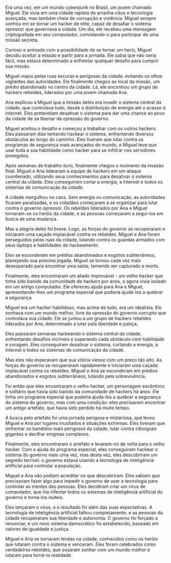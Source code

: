 Era uma vez, em um mundo cyberpunk no Brasil, um jovem chamado Miguel. Ele vivia em uma cidade repleta de arranha-céus e tecnologia avançada, mas também cheia de corrupção e violência. Miguel sempre sonhou em se tornar um hacker de elite, capaz de desafiar o sistema opressor que governava a cidade. Um dia, ele recebeu uma mensagem criptografada em seu computador, convidando-o para participar de uma missão secreta.

Curioso e animado com a possibilidade de se tornar um herói, Miguel decidiu aceitar a missão e partir para a jornada. Ele sabia que não seria fácil, mas estava determinado a enfrentar qualquer desafio para cumprir sua missão.

Miguel viajou pelas ruas escuras e perigosas da cidade, evitando os olhos vigilantes das autoridades. Ele finalmente chegou ao local da missão, um prédio abandonado no centro da cidade. Lá, ele encontrou um grupo de hackers rebeldes, liderados por uma jovem chamada Ana.

Ana explicou a Miguel que a missão deles era invadir o sistema central da cidade, que controlava tudo, desde a distribuição de energia até o acesso à internet. Eles pretendiam desativar o sistema para dar uma chance ao povo da cidade de se libertar da opressão do governo.

Miguel aceitou o desafio e começou a trabalhar com os outros hackers. Eles passaram dias tentando hackear o sistema, enfrentando diversos obstáculos ao longo do caminho. Eles tiveram que lutar contra os programas de segurança mais avançados do mundo, e Miguel teve que usar toda a sua habilidade como hacker para se infiltrar nos servidores protegidos.

Após semanas de trabalho duro, finalmente chegou o momento da invasão final. Miguel e Ana lideraram a equipe de hackers em um ataque coordenado, utilizando seus conhecimentos para desativar o sistema central da cidade. Eles conseguiram cortar a energia, a internet e todos os sistemas de comunicação da cidade.

A cidade mergulhou no caos. Sem energia ou comunicação, as autoridades ficaram paralisadas, e os cidadãos começaram a se organizar para lutar contra o governo opressor. Os rebeldes liderados por Ana e Miguel tornaram-se os heróis da cidade, e as pessoas começaram a segui-los em busca de uma mudança.

Mas a alegria deles foi breve. Logo, as forças do governo se recuperaram e iniciaram uma caçada implacável contra os rebeldes. Miguel e Ana foram perseguidos pelas ruas da cidade, lutando contra os guardas armados com seus laptops e habilidades de hackeamento.

Eles se esconderam em prédios abandonados e esgotos subterrâneos, planejando sua próxima jogada. Miguel se tornou cada vez mais desesperado para encontrar uma saída, temendo ser capturado e morto.

Finalmente, eles encontraram um aliado improvável - um velho hacker que tinha sido banido da comunidade de hackers por anos, e agora vivia isolado em um antigo computador. Ele ofereceu ajuda para Ana e Miguel, apresentando-lhes um programa especial que poderia ajudá-los a quebrar a segurança

Miguel era um hacker habilidoso, mas acima de tudo, era um idealista. Ele sonhava com um mundo melhor, livre da opressão do governo corrupto que controlava sua cidade. Ele se juntou a um grupo de hackers rebeldes liderados por Ana, determinado a lutar pela liberdade e justiça.

Eles passaram semanas hackeando o sistema central da cidade, enfrentando desafios incríveis e superando cada obstáculo com habilidade e coragem. Eles conseguiram desativar o sistema, cortando a energia, a internet e todos os sistemas de comunicação da cidade.

Mas eles não esperavam que sua vitória viesse com um preço tão alto. As forças do governo se recuperaram rapidamente e iniciaram uma caçada implacável contra os rebeldes. Miguel e Ana se esconderam em prédios abandonados e esgotos subterrâneos, lutando pela sobrevivência.

Foi então que eles encontraram o velho hacker, um personagem excêntrico e solitário que havia sido banido da comunidade de hackers há anos. Ele tinha um programa especial que poderia ajudá-los a quebrar a segurança do sistema do governo, mas com uma condição: eles precisavam encontrar um antigo artefato, que havia sido perdido há muito tempo.

A busca pelo artefato foi uma jornada perigosa e misteriosa, que levou Miguel e Ana por lugares inusitados e situações extremas. Eles tiveram que enfrentar os bandidos mais perigosos da cidade, lutar contra ciborgues gigantes e decifrar enigmas complexos.

Finalmente, eles encontraram o artefato e levaram-no de volta para o velho hacker. Com a ajuda do programa especial, eles conseguiram hackear o sistema do governo mais uma vez, mas desta vez, eles descobriram um segredo terrível: o governo estava usando a tecnologia de inteligência artificial para controlar a população.

Miguel e Ana não podiam acreditar no que descobriram. Eles sabiam que precisavam fazer algo para impedir o governo de usar a tecnologia para controlar as mentes das pessoas. Eles decidiram criar um vírus de computador, que iria infectar todos os sistemas de inteligência artificial do governo e torná-los inúteis.

Eles lançaram o vírus, e o resultado foi além das suas expectativas. A tecnologia de inteligência artificial falhou completamente, e as pessoas da cidade recuperaram sua liberdade e autonomia. O governo foi forçado a renunciar, e um novo sistema democrático foi estabelecido, baseado em valores de igualdade e justiça.

Miguel e Ana se tornaram lendas na cidade, conhecidos como os heróis que lutaram contra o sistema e venceram. Eles foram celebrados como verdadeiros rebeldes, que ousaram sonhar com um mundo melhor e lutaram para torná-lo realidade.